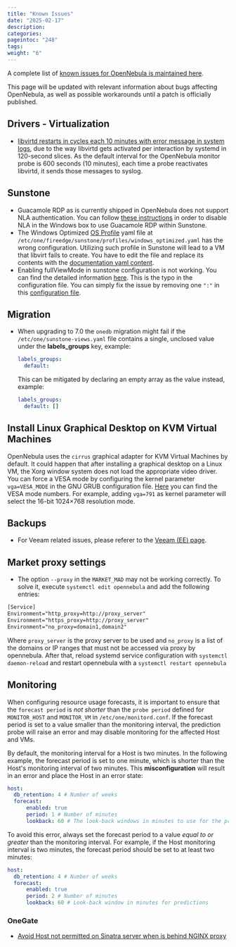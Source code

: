 ```yaml
---
title: "Known Issues"
date: "2025-02-17"
description:
categories:
pageintoc: "248"
tags:
weight: "6"
---
```


<a id="known-issues"></a>

<!--# Known Issues -->

A complete list of [known issues for OpenNebula is maintained here](https://github.com/OpenNebula/one/issues?q=is%3Aopen+is%3Aissue+label%3A%22Type%3A+Bug%22+label%3A%22Status%3A+Accepted%22).

This page will be updated with relevant information about bugs affecting OpenNebula, as well as possible workarounds until a patch is officially published.

## Drivers - Virtualization

- [libvirtd restarts in cycles each 10 minutes with error message in system logs](https://github.com/OpenNebula/one/issues/6463), due to the way libvirtd gets activated per interaction by systemd in 120-second slices. As the default interval for the OpenNebula monitor probe is 600 seconds (10 minutes), each time a probe reactivates libvirtd, it sends those messages to syslog.

## Sunstone

- Guacamole RDP as is currently shipped in OpenNebula does not support NLA authentication. You can follow [these instructions](https://www.parallels.com/blogs/ras/disabling-network-level-authentication/) in order to disable NLA in the Windows box to use Guacamole RDP within Sunstone.
- The Windows Optimized [OS Profile](../../../product/virtual_machines_operation/guest_operating_systems/os_profile.md) yaml file at `/etc/one/fireedge/sunstone/profiles/windows_optimized.yaml` has the wrong configuration. Utilizing such profile in Sunstone will lead to a VM that libvirt fails to create. You have to edit the file and replace its contents with the [documentation yaml content](../../../product/virtual_machines_operation/guest_operating_systems/os_profile.md#profile-chain-loading).
- Enabling fullViewMode in sunstone configuration is not working. You can find the detailed information [here](https://github.com/OpenNebula/one/issues/7154). This is the typo in the configuration file. You can simply fix the issue by removing one `":"` in this [configuration file](https://github.com/OpenNebula/one/blob/release-7.0.0/src/fireedge/etc/sunstone/sunstone-server.conf#L128).

## Migration

- When upgrading to 7.0 the `onedb` migration might fail if the `/etc/one/sunstone-views.yaml` file contains a single, unclosed value under the **labels_groups** key, example:

  ```yaml
  labels_groups:
    default:
  ```

  This can be mitigated by declaring an empty array as the value instead, example:

  ```yaml
  labels_groups:
    default: []
  ```

## Install Linux Graphical Desktop on KVM Virtual Machines

OpenNebula uses the `cirrus` graphical adapter for KVM Virtual Machines by default. It could happen that after installing a graphical desktop on a Linux VM, the Xorg window system does not load the appropriate video driver. You can force a VESA mode by configuring the kernel parameter `vga=VESA_MODE` in the GNU GRUB configuration file. [Here](https://en.wikipedia.org/wiki/VESA_BIOS_Extensions#Linux_video_mode_numbers/) you can find the VESA mode numbers. For example, adding `vga=791` as kernel parameter will select the 16-bit 1024×768 resolution mode.

## Backups

- For Veeam related issues, please referer to the [Veeam (EE) page](../../../product/cluster_configuration/backup_system/veeam.md).

## Market proxy settings

- The option `--proxy` in the `MARKET_MAD` may not be working correctly. To solve it, execute `systemctl edit opennebula` and add the following entries:

```default
[Service]
Environment="http_proxy=http://proxy_server"
Environment="https_proxy=http://proxy_server"
Environment="no_proxy=domain1,domain2"
```

Where `proxy_server` is the proxy server to be used and `no_proxy` is a list of the domains or IP ranges that must not be accessed via proxy by opennebula. After that, reload systemd service configuration with `systemctl daemon-reload` and restart opennebula with a `systemctl restart opennebula`

## Monitoring

When configuring resource usage forecasts, it is important to ensure that the `forecast period` is _not shorter_ than the `probe period` defined for `MONITOR_HOST` and `MONITOR_VM` in `/etc/one/monitord.conf`. If the forecast period is set to a value smaller than the monitoring interval, the prediction probe will raise an error and may disable monitoring for the affected Host and VMs.

By default, the monitoring interval for a Host is two minutes. In the following example, the forecast period is set to one minute, which is shorter than the Host's monitoring interval of two minutes. This **misconfiguration** will result in an error and place the Host in an error state:

```yaml
host:
  db_retention: 4 # Number of weeks
  forecast:
      enabled: true
      period: 1 # Number of minutes
      lookback: 60 # The look-back windows in minutes to use for the predictions
```

To avoid this error, always set the forecast period to a value _equal to or greater_ than the monitoring interval. For example, if the Host monitoring interval is two minutes, the forecast period should be set to at least two minutes:

```yaml
host:
  db_retention: 4 # Number of weeks
  forecast:
      enabled: true
      period: 2 # Number of minutes
      lookback: 60 # Look-back window in minutes for predictions
```

### OneGate

- [Avoid Host not permitted on Sinatra server when is behind NGINX proxy](https://github.com/OpenNebula/one/issues/7231)
